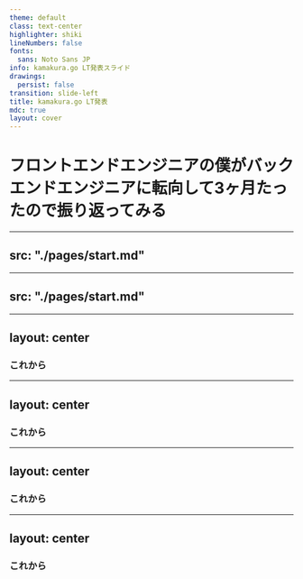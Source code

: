 ```yaml
---
theme: default
class: text-center
highlighter: shiki
lineNumbers: false
fonts:
  sans: Noto Sans JP
info: kamakura.go LT発表スライド
drawings:
  persist: false
transition: slide-left
title: kamakura.go LT発表
mdc: true
layout: cover
---
```


# フロントエンドエンジニアの僕がバックエンドエンジニアに転向して3ヶ月たったので振り返ってみる

<!-- TODO: アジェンダ -->
---
src: "./pages/start.md"
---

<!-- TODO: 自己紹介 -->
---
src: "./pages/start.md"
---

<!-- TODO: Go のバックエンドエンジニアになろうと思った理由 -->
---
layout: center
---

### これから

<!-- TODO: 勉強で使用した本や記事、動画など -->
---
layout: center
---

### これから

<!-- TODO: 難しかったポイント -->
---
layout: center
---

### これから

<!-- TODO: 実務に入って学んだこと -->
---
layout: center
---

### これから
